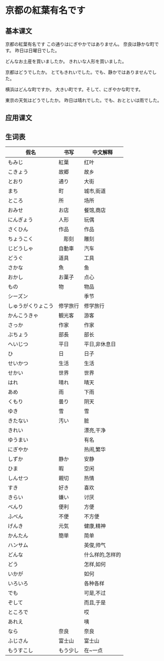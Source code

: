 # 京都の紅葉有名です

## 基本课文

京都の紅葉有名です
この通りはにぎやかではありません。
奈良は静かな町です。
昨日は日曜日でした。

どんなお土産を買いましたか。
きれいな人形を買いました。

京都はどうでしたか。
とてもきれいでした。でも、静かではありませんでした。

横浜はどんな町ですか。
大きい町です。そして、にぎやかな町です。

東京の天気はどうでしたか。
昨日は晴れでした。でも、おとといは雨でした。

## 应用课文

## 生词表

| 假名               | 书写     | 中文解释        |
| ------------------ | -------- | --------------- |
| もみじ             | 紅葉     | 红叶            |
| こきょう           | 故郷     | 故乡            |
| とおり             | 通り     | 大街            |
| まち               | 町       | 城市,街道       |
| ところ             | 所       | 场所            |
| おみせ             | お店     | 餐馆,商店       |
| にんぎょう         | 人形     | 玩偶            |
| さくひん           | 作品     | 作品            |
| ちょうこく         | 　彫刻   | 雕刻            |
| じどうしゃ         | 自動車   | 汽车            |
| どうぐ             | 道具     | 工具            |
| さかな             | 魚       | 鱼              |
| おかし             | お菓子   | 点心            |
| もの               | 物       | 物品            |
| シーズン           |          | 季节            |
| しゅうがくりょこう | 修学旅行 | 修学旅行        |
| かんこうきゃ       | 観光客   | 游客            |
| さっか             | 作家     | 作家            |
| ぶちょう           | 部長     | 部长            |
| へいじつ           | 平日     | 平日,非休息日   |
| ひ                 | 日       | 日子            |
| せいかつ           | 生活     | 生活            |
| せかい             | 世界     | 世界            |
| はれ               | 晴れ     | 晴天            |
| あめ               | 雨       | 下雨            |
| くもり             | 曇り     | 阴天            |
| ゆき               | 雪       | 雪              |
| きたない           | 汚い     | 脏              |
| きれい             |          | 漂亮,干净       |
| ゆうまい           |          | 有名            |
| にぎやか           |          | 热闹,繁华       |
| しずか             | 静か     | 安静            |
| ひま               | 暇       | 空闲            |
| しんせつ           | 親切     | 热情            |
| すき               | 好き     | 喜欢            |
| きらい             | 嫌い     | 讨厌            |
| べんり             | 便利     | 方便            |
| ふべん             | 不便     | 不方便          |
| げんき             | 元気     | 健康,精神       |
| かんたん           | 簡単     | 简单            |
| ハンサム           |          | 英俊,帅气       |
| どんな             |          | 什么样的,怎样的 |
| どう               |          | 怎样,如何       |
| いかが             |          | 如何            |
| いろいろ           |          | 各种各样        |
| でも               |          | 可是,不过       |
| ぞして             |          | 而且,于是       |
| ところで           |          | 哎              |
| あれえ             |          | 咦              |
| なら               | 奈良     | 奈良            |
| ふじさん           | 富士山   | 富士山          |
| もうすこし         | もう少し | 在~一点         |
